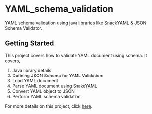 # YAML_schema_validation

YAML schema validation using java libraries like SnackYAML & JSON Schema Validator.

## Getting Started

This project covers how to validate YAML document using schema. It covers,
1) Java library details
2) Defining JSON Schema for YAML Validation:
3) Load YAML document
4) Parse YAML document using SnakeYAML
5) Convert YAML object to JSON
6) Perform YAML schema validation


For more details on this project, click [here](https://www.linkedin.com/pulse/mastering-yaml-schema-validation-java-comprehensive-guide-chopade-uounf/).
